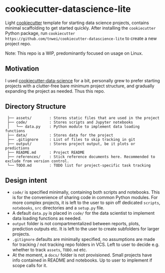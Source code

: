 # cookiecutter-datascience-lite

Light [cookiecutter](https://github.com/cookiecutter/cookiecutter) template for starting data science projects, contains minimal scaffolding to get started quickly. After installing the `cookiecutter` Python package, run `cookiecutter https://github.com/tnwei/cookiecutter-datascience-lite` to create a new project repo. 

Note: This repo is a WIP, predominantly focused on usage on Linux.


## Motivation

I used [cookiecutter-data-science](https://github.com/drivendata/cookiecutter-data-science) for a bit, personally grew to prefer starting projects with a clutter-free bare minimum project structure, and gradually expanding the project as needed. Thus this repo.


## Directory Structure

```
 ├── assets/        : Stores static files that are used in the project
 ├── code/          : Stores scripts and Jupyter notebooks
 │   └── data.py    : Python module to implement data loading functions
 ├── data/          : Stores data for the project
 ├── .gitignore     : List of files to skip tracking in git
 ├── output/        : Stores project output, be it plots or predictions
 ├── README.md      : Project README
 ├── references/    : Stick reference documents here. Recommended to exclude from version control.
 └── TODO.md        : TODO list for project-specific task tracking
``` 

## Design intent
+ `code/` is specified minimally, containing both scripts and notebooks. This is for the convenience of sharing code in common Python modules. For more complex projects, it is left to the user to spin off dedicated `scripts`, `notebooks`, `src` directories and a `setup.py` file.
+ A default `data.py` is placed in `code/` for the data scientist to implement data loading functions as needed.
+ `output` folder is not compartmentalized between reports, plots, prediction outputs etc. It is left to the user to create subfolders for larger projects. 
+ `.gitignore` defaults are minimally specified, no assumptions are made for tracking / not tracking repo folders in VCS. Left to user to decide e.g. whether to track `assets`, `TODO.md` etc.
+ At the moment, a `docs/` folder is not provisioned. Small projects have info contained in README and notebooks. Up to user to implement if scope calls for it.
